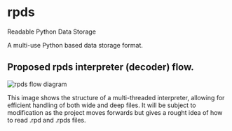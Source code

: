 # rpds
Readable Python Data Storage

A multi-use Python based data storage format.


## Proposed rpds interpreter (decoder) flow.
![rpds flow diagram](https://10.lithi.io/4GMGF9.png)

This image shows the structure of a multi-threaded interpreter, allowing for efficient handling of both wide and deep files. It will be subject to modification as the project moves forwards but gives a rought idea of how to read .rpd and .rpds files.
